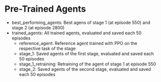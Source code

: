 # Pre-Trained Agents
* best_performing_agents: Best agens of stage 1 (at episode 550) and stage 2 (at episode 2800)
* trained_agents: All trained agents, evaluated and saved each 50 episodes
	* reference_agent: Reference agent trained with PPO on the respective task of the stage
	* stage_1: Saved agents of the first stage, evaluated and saved each 50 episodes
	* stage_1_retraining: Retraining of the agent of stage 1 at episode 550
	* stage_2: Saved agents of the second stage, evaluated and saved each 50 episodes
